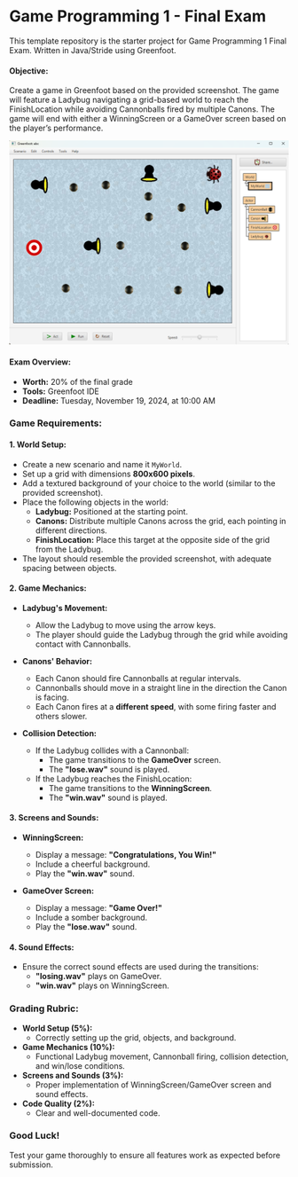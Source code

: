 # Game Programming 1 - Final Exam

This template repository is the starter project for Game Programming 1 Final Exam. Written in Java/Stride using Greenfoot.

#### **Objective:**
Create a game in Greenfoot based on the provided screenshot. The game will feature a Ladybug navigating a grid-based world to reach the FinishLocation while avoiding Cannonballs fired by multiple Canons. The game will end with either a WinningScreen or a GameOver screen based on the player’s performance.

![](Sample_World.png)

#### **Exam Overview:**
- **Worth:** 20% of the final grade
- **Tools:** Greenfoot IDE
- **Deadline:** Tuesday, November 19, 2024, at 10:00 AM

### **Game Requirements:**

#### 1. **World Setup:**
   - Create a new scenario and name it `MyWorld`.
   - Set up a grid with dimensions **800x600 pixels**.
   - Add a textured background of your choice to the world (similar to the provided screenshot).
   - Place the following objects in the world:
     - **Ladybug:** Positioned at the starting point.
     - **Canons:** Distribute multiple Canons across the grid, each pointing in different directions.
     - **FinishLocation:** Place this target at the opposite side of the grid from the Ladybug.
   - The layout should resemble the provided screenshot, with adequate spacing between objects.

#### 2. **Game Mechanics:**
   - **Ladybug's Movement:**
     - Allow the Ladybug to move using the arrow keys.
     - The player should guide the Ladybug through the grid while avoiding contact with Cannonballs.

   - **Canons' Behavior:**
     - Each Canon should fire Cannonballs at regular intervals.
     - Cannonballs should move in a straight line in the direction the Canon is facing.
     - Each Canon fires at a **different speed**, with some firing faster and others slower.

   - **Collision Detection:**
     - If the Ladybug collides with a Cannonball:
       - The game transitions to the **GameOver** screen.
       - The **"lose.wav"** sound is played.
     - If the Ladybug reaches the FinishLocation:
       - The game transitions to the **WinningScreen**.
       - The **"win.wav"** sound is played.

#### 3. **Screens and Sounds:**
   - **WinningScreen:**
     - Display a message: **"Congratulations, You Win!"**
     - Include a cheerful background.
     - Play the **"win.wav"** sound.

   - **GameOver Screen:**
     - Display a message: **"Game Over!"**
     - Include a somber background.
     - Play the **"lose.wav"** sound.

#### 4. **Sound Effects:**
   - Ensure the correct sound effects are used during the transitions:
     - **"losing.wav"** plays on GameOver.
     - **"win.wav"** plays on WinningScreen.

### **Grading Rubric:**
   - **World Setup (5%):**
     - Correctly setting up the grid, objects, and background.
   - **Game Mechanics (10%):**
     - Functional Ladybug movement, Cannonball firing, collision detection, and win/lose conditions.
   - **Screens and Sounds (3%):**
     - Proper implementation of WinningScreen/GameOver screen and sound effects.
   - **Code Quality (2%):**
     - Clear and well-documented code.

### **Good Luck!**
Test your game thoroughly to ensure all features work as expected before submission.